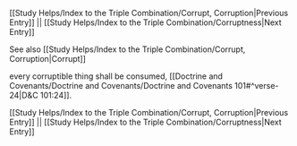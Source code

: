 [[Study Helps/Index to the Triple Combination/Corrupt, Corruption|Previous Entry]]  ||  [[Study Helps/Index to the Triple Combination/Corruptness|Next Entry]]

 See also [[Study Helps/Index to the Triple Combination/Corrupt, Corruption|Corrupt]]

 every corruptible thing shall be consumed, [[Doctrine and Covenants/Doctrine and Covenants/Doctrine and Covenants 101#^verse-24|D&C 101:24]].

[[Study Helps/Index to the Triple Combination/Corrupt, Corruption|Previous Entry]]  ||  [[Study Helps/Index to the Triple Combination/Corruptness|Next Entry]]